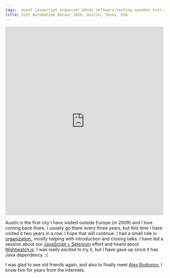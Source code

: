 ```yaml
---
tags:  event javascript organizer photo software-testing speaker test-automation-bazaar
title: Test Automation Bazaar 2016, Austin, Texas, USA
---
```

<iframe src="https://www.facebook.com/plugins/post.php?href=https%3A%2F%2Fwww.facebook.com%2Fmedia%2Fset%2F%3Fset%3Da.10154113521012290.1073741859.735252289%26type%3D3&width=500" width="500" height="597" style="border:none;overflow:hidden" scrolling="no" frameborder="0" allowTransparency="true"></iframe>

Austin is the first city I have visited outside Europe (in 2009) and I love coming back there. I usually go there every three years, but this time I have visited it two years in a row. I hope that will continue. I had a small role in [organization](https://www.eventbrite.com/e/test-automation-bazaar-austin-2016-tickets-19830142490), mostly helping with introduction and closing talks. I have led a session about our [JavaScript + Selenium](/javascript-selenium) effort and heard about [Nightwatch.js](http://nightwatchjs.org/). I was really excited to try it, but I have gave up since it has Java dependency. :(
 
I was glad to see old friends again, and also to finally meet [Alex Rodionov](https://twitter.com/p0deje), I know him for years from the internets.
